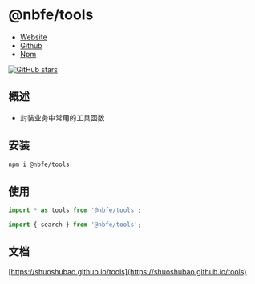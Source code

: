 # @nbfe/tools

-   [Website](https://shuoshubao.github.io/tools)
-   [Github](https://github.com/shuoshubao/tools)
-   [Npm](https://www.npmjs.com/package/@nbfe/tools)

[![GitHub stars](https://img.shields.io/github/stars/shuoshubao/tools.svg?style=social&label=Star&maxAge=2592000)](https://github.com/shuoshubao/tools)

## 概述

-   封装业务中常用的工具函数

## 安装

```sh
npm i @nbfe/tools
```

## 使用

```js
import * as tools from '@nbfe/tools';

import { search } from '@nbfe/tools';
```

## 文档

[https://shuoshubao.github.io/tools](https://shuoshubao.github.io/tools)
